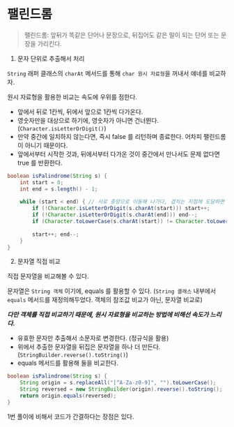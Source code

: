 # 팰린드롬

> 팰린드롬: 앞뒤가 똑같은 단어나 문장으로, 뒤집어도 같은 말이 되는 단어 또는 문장을 가리킨다.

1. 문자 단위로 추출해서 처리

`String` 래퍼 클래스의 `charAt` 메서드를 통해 `char 원시 자료형`을 꺼내서 얘네를 비교하자.

원시 자료형을 활용한 비교는 속도에 우위를 점한다.

* 앞에서 뒤로 1칸씩, 뒤에서 앞으로 1칸씩 다가온다.
* 영숫자만을 대상으로 하기에, 영숫자가 아니면 건너뛴다. (`Character.isLetterOrDigit()`)
* 만약 중간에 일치하지 않는다면, 즉시 false 를 리턴하며 종료한다. 어차피 팰린드롬이 아니기 때문이다.
* 앞에서부터 시작한 것과, 뒤에서부터 다가온 것이 중간에서 만나서도 문제 없다면 true 를 반환한다.

```java
boolean isPalindrome(String s) {
    int start = 0;
    int end = s.length() - 1;
    
    while (start < end) { // 서로 중앙으로 이동해 나가다, 겹치는 지점에 도달하면 종료
        if (!Character.isLetterOrDigit(s.charAt(start))) start++;
        if (!Character.isLetterOrDigit(s.charAt(end))) end--;
        if (Character.toLowerCase(s.charAt(start)) != Character.toLowerCase(s.charAt(end))) return false;
        
        start++; end--;
    }
} 
```


2. 문자열 직접 비교

직접 문자열을 비교해볼 수 있다.

문자열은 `String 객체` 이기에, equals 를 활용할 수 있다. (`String 클래스` 내부에서 `equals` 메서드를 재정의해두었다. 객체의 참조값 비교가 아닌, 문자열 비교로)

***다만 객체를 직접 비교하기 때문에, 원시 자료형을 비교하는 방법에 비해선 속도가 느리다.***

* 유효한 문자만 추출해서 소문자로 변경한다. (정규식을 활용)
* 위에서 추출한 문자열을 뒤집은 문자열을 하나 더 만든다. (`StringBuilder.reverse().toString()`)
* equals 메서드를 활용해 둘을 비교한다.

```java
boolean isPalindrome(String s) {
    String origin = s.replaceAll("[^A-Za-z0-9]", "").toLowerCase();
    String reversed = new StringBuilder(origin).reverse().toString();
    return origin.equals(reversed);
}
```

1번 풀이에 비해서 코드가 간결하다는 장점은 있다.
